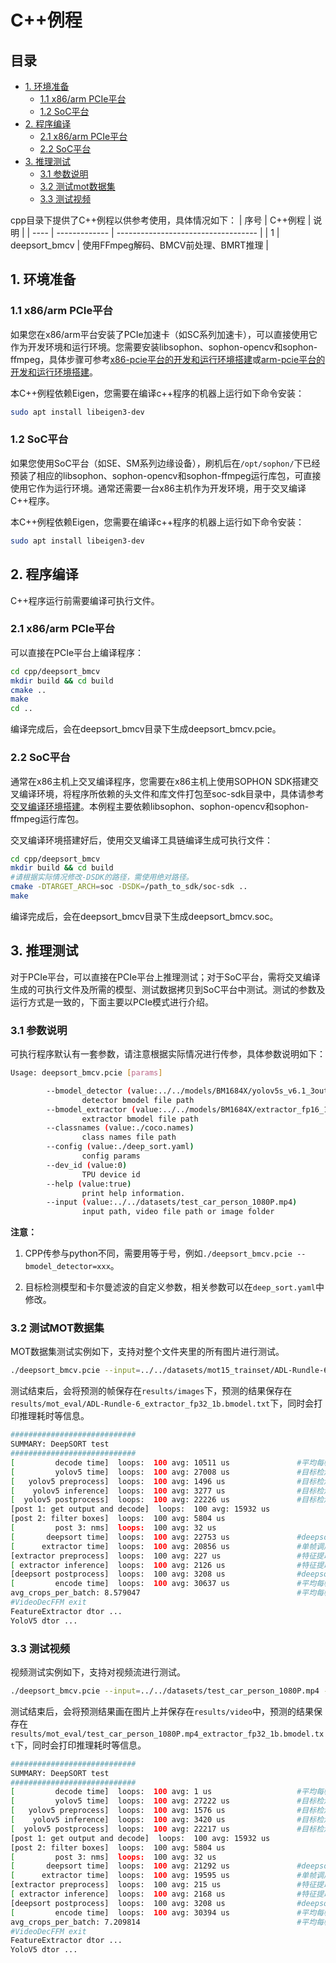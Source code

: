 # C++例程

## 目录

* [1. 环境准备](#1-环境准备)
    * [1.1 x86/arm PCIe平台](#11-x86arm-pcie平台)
    * [1.2 SoC平台](#12-soc平台)
* [2. 程序编译](#2-程序编译)
    * [2.1 x86/arm PCIe平台](#21-x86arm-pcie平台)
    * [2.2 SoC平台](#22-soc平台)
* [3. 推理测试](#3-推理测试)
    * [3.1 参数说明](#31-参数说明)
    * [3.2 测试mot数据集](#32-测试mot数据集)
    * [3.3 测试视频](#33-测试视频)

cpp目录下提供了C++例程以供参考使用，具体情况如下：
| 序号  | C++例程      | 说明                                 |
| ---- | ------------- | -----------------------------------  |
| 1    | deepsort_bmcv   | 使用FFmpeg解码、BMCV前处理、BMRT推理   |

## 1. 环境准备

### 1.1 x86/arm PCIe平台
如果您在x86/arm平台安装了PCIe加速卡（如SC系列加速卡），可以直接使用它作为开发环境和运行环境。您需要安装libsophon、sophon-opencv和sophon-ffmpeg，具体步骤可参考[x86-pcie平台的开发和运行环境搭建](../../../docs/Environment_Install_Guide.md#3-x86-pcie平台的开发和运行环境搭建)或[arm-pcie平台的开发和运行环境搭建](../../../docs/Environment_Install_Guide.md#5-arm-pcie平台的开发和运行环境搭建)。

本C++例程依赖Eigen，您需要在编译c++程序的机器上运行如下命令安装：
```bash
sudo apt install libeigen3-dev
```


### 1.2 SoC平台
如果您使用SoC平台（如SE、SM系列边缘设备），刷机后在`/opt/sophon/`下已经预装了相应的libsophon、sophon-opencv和sophon-ffmpeg运行库包，可直接使用它作为运行环境。通常还需要一台x86主机作为开发环境，用于交叉编译C++程序。

本C++例程依赖Eigen，您需要在编译c++程序的机器上运行如下命令安装：
```bash
sudo apt install libeigen3-dev
```

## 2. 程序编译
C++程序运行前需要编译可执行文件。
### 2.1 x86/arm PCIe平台
可以直接在PCIe平台上编译程序：

```bash
cd cpp/deepsort_bmcv
mkdir build && cd build
cmake .. 
make
cd ..
```
编译完成后，会在deepsort_bmcv目录下生成deepsort_bmcv.pcie。

### 2.2 SoC平台
通常在x86主机上交叉编译程序，您需要在x86主机上使用SOPHON SDK搭建交叉编译环境，将程序所依赖的头文件和库文件打包至soc-sdk目录中，具体请参考[交叉编译环境搭建](../../../docs/Environment_Install_Guide.md#41-交叉编译环境搭建)。本例程主要依赖libsophon、sophon-opencv和sophon-ffmpeg运行库包。

交叉编译环境搭建好后，使用交叉编译工具链编译生成可执行文件：

```bash
cd cpp/deepsort_bmcv
mkdir build && cd build
#请根据实际情况修改-DSDK的路径，需使用绝对路径。
cmake -DTARGET_ARCH=soc -DSDK=/path_to_sdk/soc-sdk ..  
make
```
编译完成后，会在deepsort_bmcv目录下生成deepsort_bmcv.soc。

## 3. 推理测试
对于PCIe平台，可以直接在PCIe平台上推理测试；对于SoC平台，需将交叉编译生成的可执行文件及所需的模型、测试数据拷贝到SoC平台中测试。测试的参数及运行方式是一致的，下面主要以PCIe模式进行介绍。

### 3.1 参数说明
可执行程序默认有一套参数，请注意根据实际情况进行传参，具体参数说明如下：
```bash
Usage: deepsort_bmcv.pcie [params] 

        --bmodel_detector (value:../../models/BM1684X/yolov5s_v6.1_3output_int8_1b.bmodel)
                detector bmodel file path
        --bmodel_extractor (value:../../models/BM1684X/extractor_fp16_1b.bmodel)
                extractor bmodel file path
        --classnames (value:./coco.names)
                class names file path
        --config (value:./deep_sort.yaml)
                config params
        --dev_id (value:0)
                TPU device id
        --help (value:true)
                print help information.
        --input (value:../../datasets/test_car_person_1080P.mp4)
                input path, video file path or image folder
```
**注意：** 

1. CPP传参与python不同，需要用等于号，例如`./deepsort_bmcv.pcie --bmodel_detector=xxx`。

2. 目标检测模型和卡尔曼滤波的自定义参数，相关参数可以在`deep_sort.yaml`中修改。

### 3.2 测试MOT数据集
MOT数据集测试实例如下，支持对整个文件夹里的所有图片进行测试。
```bash
./deepsort_bmcv.pcie --input=../../datasets/mot15_trainset/ADL-Rundle-6/img1 --bmodel_detector=../../models/BM1684X/yolov5s_v6.1_3output_int8_1b.bmodel --bmodel_extractor=../../models/BM1684X/extractor_fp32_1b.bmodel --dev_id=0
```
测试结束后，会将预测的帧保存在`results/images`下，预测的结果保存在`results/mot_eval/ADL-Rundle-6_extractor_fp32_1b.bmodel.txt`下，同时会打印推理耗时等信息。

```bash
############################
SUMMARY: DeepSORT test
############################
[         decode time]  loops:  100 avg: 10511 us               #平均每帧的解码耗时                                  
[         yolov5 time]  loops:  100 avg: 27008 us               #目标检测模型平均每个batch的耗时                         
[   yolov5 preprocess]  loops:  100 avg: 1496 us                #目标检测模型平均每个batch的预处理耗时                   
[    yolov5 inference]  loops:  100 avg: 3277 us                #目标检测模型平均每个batch的推理耗时                     
[  yolov5 postprocess]  loops:  100 avg: 22226 us               #目标检测模型平均每个batch的后处理耗时  
[post 1: get output and decode]  loops:  100 avg: 15932 us
[post 2: filter boxes]  loops:  100 avg: 5804 us
[         post 3: nms]  loops:  100 avg: 32 us                 
[       deepsort time]  loops:  100 avg: 22753 us               #deepsort单帧流程的耗时                  
[      extractor time]  loops:  100 avg: 20856 us               #单帧调用特征提取器的总耗时      
[extractor preprocess]  loops:  100 avg: 227 us                 #特征提取模型平均每个crop batch的预处理耗时      
[ extractor inference]  loops:  100 avg: 2126 us                #特征提取模型平均每个crop batch的推理耗时        
[deepsort postprocess]  loops:  100 avg: 3208 us                #deepsort平均每帧的的后处理耗时      
[         encode time]  loops:  100 avg: 30637 us               #平均每帧画框和编码的时间    
avg_crops_per_batch: 8.579047                                   #平均每帧的目标数      
#VideoDecFFM exit 
FeatureExtractor dtor ...
YoloV5 dtor ...
```

### 3.3 测试视频
视频测试实例如下，支持对视频流进行测试。
```bash
./deepsort_bmcv.pcie --input=../../datasets/test_car_person_1080P.mp4 --bmodel_detector=../../models/BM1684X/yolov5s_v6.1_3output_int8_1b.bmodel --bmodel_extractor=../../models/BM1684X/extractor_fp32_1b.bmodel --dev_id=0
```
测试结束后，会将预测结果画在图片上并保存在`results/video`中，预测的结果保存在`results/mot_eval/test_car_person_1080P.mp4_extractor_fp32_1b.bmodel.txt`下，同时会打印推理耗时等信息。

```bash
############################
SUMMARY: DeepSORT test
############################
[         decode time]  loops:  100 avg: 1 us                   #平均每帧的解码耗时
[         yolov5 time]  loops:  100 avg: 27222 us               #目标检测模型平均每个batch的耗时 
[   yolov5 preprocess]  loops:  100 avg: 1576 us                #目标检测模型平均每个batch的预处理耗时
[    yolov5 inference]  loops:  100 avg: 3420 us                #目标检测模型平均每个batch的推理耗时
[  yolov5 postprocess]  loops:  100 avg: 22217 us               #目标检测模型平均每个batch的后处理耗时
[post 1: get output and decode]  loops:  100 avg: 15932 us
[post 2: filter boxes]  loops:  100 avg: 5804 us
[         post 3: nms]  loops:  100 avg: 32 us    
[       deepsort time]  loops:  100 avg: 21292 us               #deepsort单帧流程的耗时
[      extractor time]  loops:  100 avg: 19595 us               #单帧调用特征提取器的总耗时
[extractor preprocess]  loops:  100 avg: 215 us                 #特征提取模型平均每个crop batch的预处理耗时
[ extractor inference]  loops:  100 avg: 2168 us                #特征提取模型平均每个crop batch的推理耗时
[deepsort postprocess]  loops:  100 avg: 3208 us                #deepsort平均每帧的的后处理耗时 
[         encode time]  loops:  100 avg: 30394 us               #平均每帧画框和编码的时间
avg_crops_per_batch: 7.209814                                   #平均每帧的目标数
#VideoDecFFM exit 
FeatureExtractor dtor ...
YoloV5 dtor ...
```
